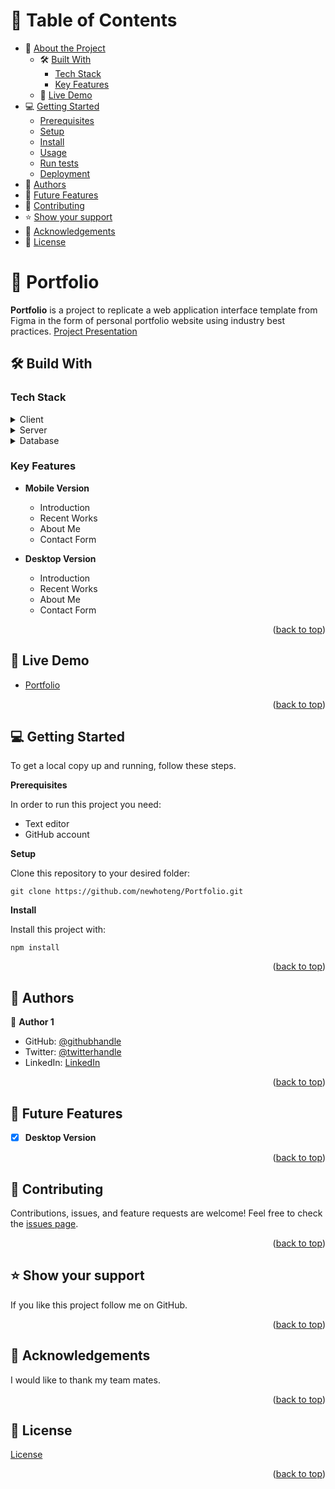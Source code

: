 # 📗 Table of Contents
- 📖 [About the Project](https://github.com/newhoteng/Portfolio/edit/main/README.md#open_book-portfolio)
  - 🛠️ [Built With](https://github.com/newhoteng/Portfolio/edit/main/README.md#hammer_and_wrench-build-with)
    - [Tech Stack](https://github.com/newhoteng/Portfolio/edit/main/README.md#tech-stack)
    - [Key Features](https://github.com/newhoteng/Portfolio/edit/main/README.md#key-features)
  - 🚀 [Live Demo](https://github.com/newhoteng/Portfolio/edit/main/README.md#rocket-live-demo)
- 💻 [Getting Started](https://github.com/newhoteng/Portfolio/edit/main/README.md#computer-getting-started)
  - [Prerequisites](https://github.com/newhoteng/Portfolio/edit/main/README.md#computer-getting-started)
  - [Setup](https://github.com/newhoteng/Portfolio/edit/main/README.md#computer-getting-started)
  - [Install](https://github.com/newhoteng/Portfolio/edit/main/README.md#computer-getting-started)
  - [Usage](https://github.com/newhoteng/Portfolio/edit/main/README.md#computer-getting-started)
  - [Run tests](https://github.com/newhoteng/Portfolio/edit/main/README.md#computer-getting-started)
  - [Deployment](https://github.com/newhoteng/Portfolio/edit/main/README.md#computer-getting-started)
- 👥 [Authors](https://github.com/newhoteng/Portfolio/edit/main/README.md#busts_in_silhouette-authors)
- 🔭 [Future Features](https://github.com/newhoteng/Portfolio/edit/main/README.md#telescope-future-features)
- 🤝 [Contributing](https://github.com/newhoteng/Portfolio/edit/main/README.md#handshake-contributing)
- ⭐ [Show your support](https://github.com/newhoteng/Portfolio/edit/main/README.md#star-show-your-support)
- 🙏 [Acknowledgements](https://github.com/newhoteng/Portfolio/edit/main/README.md#pray-acknowledgements)
- 📝 [License](https://github.com/newhoteng/Portfolio/edit/main/README.md#memo-license)


#  :open_book: Portfolio
**Portfolio** is a project to replicate a web application interface template from Figma in the form of personal portfolio website using industry best practices.
[Project Presentation](https://www.loom.com/share/fbad1f2b421e46f3bbea5332d0753187)

## :hammer_and_wrench: Build With
### Tech Stack
<details><summary>Client</summary>
<ul>
  <li><a href="https://html.com/">HTML</a></li>
  <li><a href="https://www.w3.org/TR/CSS/#css">CSS</a></li>
</ul>
</details>
<details><summary>Server</summary>
</details>
<details><summary>Database</summary>
</details>

### Key Features
- **Mobile Version**
  - Introduction
  - Recent Works
  - About Me
  - Contact Form

- **Desktop Version**
  - Introduction
  - Recent Works
  - About Me
  - Contact Form

<p align="right">(<a href="https://github.com/newhoteng/Portfolio#readme">back to top</a>)</p>

## :rocket: Live Demo
- [Portfolio](https://newhoteng.github.io/Portfolio/)

<p align="right">(<a href="https://github.com/newhoteng/Portfolio#readme">back to top</a>)</p>

## :computer: Getting Started
To get a local copy up and running, follow these steps.<br>

**Prerequisites**<br>

In order to run this project you need:
- Text editor
- GitHub account<br>

**Setup**<br>

Clone this repository to your desired folder:<br>
```
git clone https://github.com/newhoteng/Portfolio.git
```

**Install**<br>

Install this project with:<br>
```
npm install
```


<p align="right">(<a href="https://github.com/newhoteng/Portfolio#readme">back to top</a>)</p>

## :busts_in_silhouette: Authors
:bust_in_silhouette: **Author 1**
- GitHub: [@githubhandle](https://github.com/newhoteng)
- Twitter: [@twitterhandle](https://twitter.com/HarrietOteng1)
- LinkedIn: [LinkedIn](https://www.linkedin.com/in/harriet-oteng-75554666/)

<p align="right">(<a href="https://github.com/newhoteng/Portfolio#readme">back to top</a>)</p>

## :telescope: Future Features
- [x] **Desktop Version**


<p align="right">(<a href="https://github.com/newhoteng/Portfolio#readme">back to top</a>)</p>

## :handshake: Contributing
Contributions, issues, and feature requests are welcome!
Feel free to check the [issues page](https://github.com/newhoteng/Portfolio/issues).

<p align="right">(<a href="https://github.com/newhoteng/Portfolio#readme">back to top</a>)</p>

## :star: Show your support
If you like this project follow me on GitHub.

<p align="right">(<a href="https://github.com/newhoteng/Portfolio#readme">back to top</a>)</p>

## :pray: Acknowledgements
I would like to thank my team mates.

<p align="right">(<a href="https://github.com/newhoteng/Portfolio#readme">back to top</a>)</p>
  
## :memo: License
[License](https://github.com/newhoteng/Portfolio/blob/main/LICENSE)

<p align="right">(<a href="https://github.com/newhoteng/Portfolio#readme">back to top</a>)</p>

